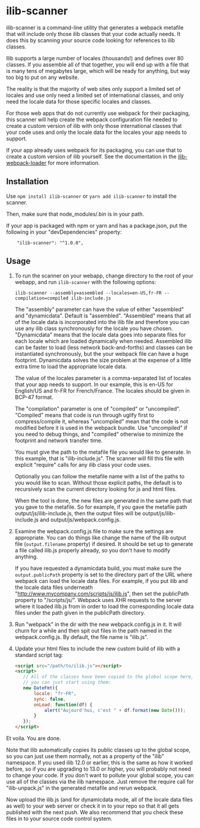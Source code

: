 # ilib-scanner

ilib-scanner is a command-line utility that generates a webpack metafile that will include only those
ilib classes that your code actually needs. It does this by scanning your source code looking for
references to ilib classes.

Ilib supports a large number of locales (thousands!) and defines over 80 classes. If you assemble
all of that together, you will end up with a file that is many tens of megabytes large, which will
be ready for anything, but way too big to put on any website.

The reality is that the majority of web sites only support a limited set of locales and
use only need a limited set of international classes, and only need the locale data for those
specific locales and classes.

For those web apps that do not currently use webpack for their packaging, this scanner will help
create the webpack configuration file needed to create a custom version of ilib with only those
international classes that your code uses and only the locale data for the locales your app needs
to support.

If your app already uses webpack for its packaging, you can use that to create a custom version
of ilib yourself. See the documentation in the 
[ilib-webpack-loader](https://www.github.com/ilib-js/ilib-webpack-loader) for more information.

Installation
------------

Use `npm install ilib-scanner` or `yarn add ilib-scanner` to install the scanner.

Then, make sure that node_modules/.bin is in your path.

If your app is packaged with npm or yarn and has a package.json, put the following in your
"devDependencies" property:

```
    "ilib-scanner": "^1.0.0",
````

Usage
-----

1.  To run the scanner on your webapp, change directory to the root of your webapp, and run 
    `ilib-scanner` with the following options:
    
    ```
    ilib-scanner --assembly=assembled --locales=en-US,fr-FR --compilation=compiled ilib-include.js
    ```
    
    The "assembly" parameter can have the value of either "assembled" and "dynamicdata". Default is
    "assembled". "Assembled" means that all of the locale data is incorporated into the ilib file
    and therefore you can use any ilib class synchronously for the locale you have chosen. "Dynamicdata"
    means that the locale data goes into separate files for each locale which are loaded dynamically 
    when needed. Assembled ilib can be faster to load (less network back-and-forths) and classes can
    be instantiated synchronously, but the your webpack file can have a huge footprint. Dynamicdata
    solves the size problem at the expense of a little extra time to load the appropriate locale
    data.
    
    The value of the locales parameter is a comma-separated list of locales that your app needs
    to support. In our example, this is en-US for English/US and fr-FR for French/France. The locales
    should be given in BCP-47 format.
    
    The "compilation" parameter is one of "compiled" or "uncompiled". "Compiled" means that code is
    run through uglify first to compress/compile it, whereas "uncompiled" mean that the code
    is not modified before it is used in the webpack bundle. Use "uncompiled" if you need to debug
    things, and "compiled" otherwise to minimize the footprint and network transfer time.
    
    You must give the path to the metafile file you would like to generate. In this
    example, that is "ilib-include.js". The scanner will fill this file with explicit "require"
    calls for any ilib class your code uses.
    
    Optionally you can follow the metafile name with a list of the paths to you would like to scan.
    Without those explicit paths, the default is to recursively scan the current directory looking for js
    and html files.
    
    When the tool is done, the new files are generated in the same path that you gave to
    the metafile. So for example, if you gave the metafile path output/js/ilib-include.js, then
    the output files will be output/js/ilib-include.js and output/js/webpack.config.js.

1. Examine the webpack.config.js file to make sure the settings are appropriate. You can do things
   like change the name of the ilib output file (`output.filename` property) if desired. It should
   be set up to generate a file called ilib.js properly already, so you don't have to modify
   anything.

   If you have requested a dynamicdata build, you must make sure the `output.publicPath`
   property is set to the directory part of the URL where webpack can load the locale data
   files. For example, if you put ilib and the locale data files underneath
   "http://www.mycompany.com/scripts/js/ilib.js", then set the publicPath property to "/scripts/js/".
   Webpack uses XHR requests to the server where it loaded ilib.js from in order to load the
   corresponding locale data files under the path given in the publicPath directory.

1. Run "webpack" in the dir with the new webpack.config.js in it. It will churn for a while and
   then spit out files in the path
   named in the webpack.config.js. By default, the file name is "ilib.js".

1. Update your html files to include the new custom build of ilib with a standard script tag:

    ```html
    <script src="/path/to/ilib.js"></script>
    <script>
       // All of the classes have been copied to the global scope here, so
       // you can just start using them:
       new DateFmt({
           locale: "fr-FR",
           sync: false,
           onLoad: function(df) {
               alert("Aujourd'hui, c'est " + df.format(new Date()));
           }
       });
    </script>
    ```

Et voila. You are done.

Note that ilib automatically copies its public classes up to the global scope,
so you can just use them normally, not as a property of the "ilib" namespace.
If you used ilib 12.0 or earlier, this is the same as how it worked before, so
if you are upgrading to 13.0 or higher, you will probably
not need to change your code. If you don't want to pollute your global scope,
you can use all of the classes via the ilib namespace. Just remove the
require call for "ilib-unpack.js" in the generated metafile and rerun webpack.

Now upload the ilib.js (and for dynamicdata mode, all of the locale data
files as well) to your web server or check it in to your
repo so that it all gets published with the next push. We also recommend that
you check these files in to your source code control system.
